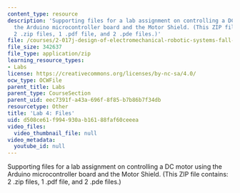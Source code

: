```yaml
---
content_type: resource
description: 'Supporting files for a lab assignment on controlling a DC motor using
  the Arduino microcontroller board and the Motor Shield. (This ZIP file contains:
  2 .zip files, 1 .pdf file, and 2 .pde files.)'
file: /courses/2-017j-design-of-electromechanical-robotic-systems-fall-2009/d508ce61f994930ab16188faf60ceeea_lab4files.zip
file_size: 342637
file_type: application/zip
learning_resource_types:
- Labs
license: https://creativecommons.org/licenses/by-nc-sa/4.0/
ocw_type: OCWFile
parent_title: Labs
parent_type: CourseSection
parent_uid: eec7391f-a43a-696f-8f85-b7b86b7f34db
resourcetype: Other
title: 'Lab 4: Files'
uid: d508ce61-f994-930a-b161-88faf60ceeea
video_files:
  video_thumbnail_file: null
video_metadata:
  youtube_id: null
---
```

Supporting files for a lab assignment on controlling a DC motor using the Arduino microcontroller board and the Motor Shield. (This ZIP file contains: 2 .zip files, 1 .pdf file, and 2 .pde files.)